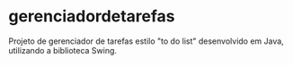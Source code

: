 # gerenciadordetarefas
Projeto de gerenciador de tarefas estilo "to do list" desenvolvido em Java, utilizando a biblioteca Swing.
